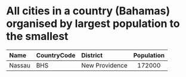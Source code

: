 # All cities in a country (Bahamas) organised by largest population to the smallest

| Name | CountryCode | District | Population |
| :--- | :--- | :--- | :---: |
|Nassau|BHS|New Providence|172000|
